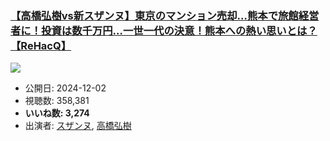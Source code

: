 ### [【高橋弘樹vs新スザンヌ】東京のマンション売却…熊本で旅館経営者に！投資は数千万円…一世一代の決意！熊本への熱い思いとは？【ReHacQ】](https://www.youtube.com/watch?v=VQcr13iz2KA)
[![](https://img.youtube.com/vi/VQcr13iz2KA/sddefault.jpg)](https://www.youtube.com/watch?v=VQcr13iz2KA)
-   公開日: 2024-12-02
-   視聴数: 358,381
-   **いいね数: 3,274**
-   出演者: [スザンヌ](/rehacq_fan/people/スザンヌ "wikilink"), [高橋弘樹](/rehacq_fan/people/高橋弘樹 "wikilink")
